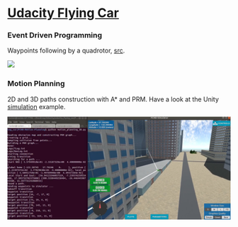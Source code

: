 # [Udacity Flying Car](https://www.udacity.com/course/flying-car-nanodegree--nd787)

### Event Driven Programming
Waypoints following by a quadrotor, [src](https://github.com/RuslanAgishev/udacity_flying_car/tree/master/FCND-Backyard-Flyer).

<img src="https://github.com/RuslanAgishev/udacity_flying_car/blob/master/FCND-Backyard-Flyer/results/quad_sim_unity.gif" width="800"/>

### Motion Planning
2D and 3D paths construction with A* and PRM.
Have a look at the Unity [simulation](https://drive.google.com/open?id=1Asj7nUkB4q1cEHLls0nd9JlahWaW2Fw1) example.

<img src="https://github.com/RuslanAgishev/udacity_flying_car/blob/master/figures/prm_unity.png" width="800"/>
